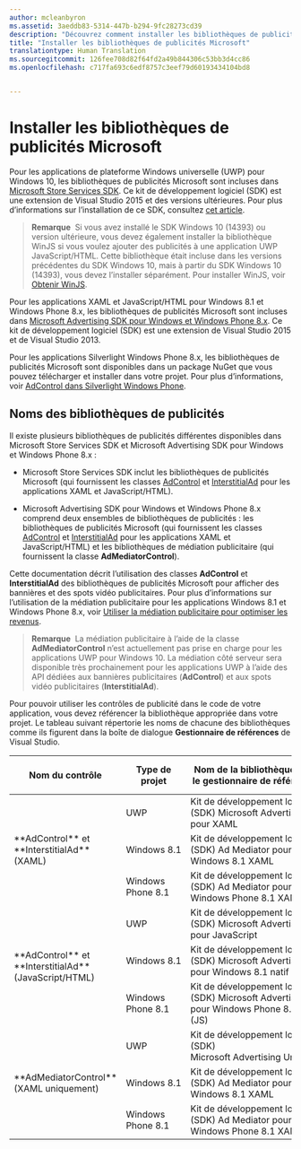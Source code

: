 ```yaml
---
author: mcleanbyron
ms.assetid: 3aeddb83-5314-447b-b294-9fc28273cd39
description: "Découvrez comment installer les bibliothèques de publicités Microsoft."
title: "Installer les bibliothèques de publicités Microsoft"
translationtype: Human Translation
ms.sourcegitcommit: 126fee708d82f64fd2a49b844306c53bb3d4cc86
ms.openlocfilehash: c717fa693c6edf8757c3eef79d60193434104bd8


---
```


# Installer les bibliothèques de publicités Microsoft




Pour les applications de plateforme Windows universelle (UWP) pour Windows 10, les bibliothèques de publicités Microsoft sont incluses dans [Microsoft Store Services SDK](http://aka.ms/store-em-sdk). Ce kit de développement logiciel (SDK) est une extension de Visual Studio 2015 et des versions ultérieures. Pour plus d’informations sur l’installation de ce SDK, consultez [cet article](microsoft-store-services-sdk.md).

> **Remarque**  Si vous avez installé le SDK Windows 10 (14393) ou version ultérieure, vous devez également installer la bibliothèque WinJS si vous voulez ajouter des publicités à une application UWP JavaScript/HTML. Cette bibliothèque était incluse dans les versions précédentes du SDK Windows 10, mais à partir du SDK Windows 10 (14393), vous devez l’installer séparément. Pour installer WinJS, voir [Obtenir WinJS](http://try.buildwinjs.com/download/GetWinJS/).

Pour les applications XAML et JavaScript/HTML pour Windows 8.1 et Windows Phone 8.x, les bibliothèques de publicités Microsoft sont incluses dans [Microsoft Advertising SDK pour Windows et Windows Phone 8.x](http://aka.ms/store-8-sdk). Ce kit de développement logiciel (SDK) est une extension de Visual Studio 2015 et de Visual Studio 2013.

Pour les applications Silverlight Windows Phone 8.x, les bibliothèques de publicités Microsoft sont disponibles dans un package NuGet que vous pouvez télécharger et installer dans votre projet. Pour plus d’informations, voir [AdControl dans Silverlight Windows Phone](adcontrol-in-windows-phone-silverlight.md).

## Noms des bibliothèques de publicités


Il existe plusieurs bibliothèques de publicités différentes disponibles dans Microsoft Store Services SDK et Microsoft Advertising SDK pour Windows et Windows Phone 8.x :

* Microsoft Store Services SDK inclut les bibliothèques de publicités Microsoft (qui fournissent les classes [AdControl](https://msdn.microsoft.com/library/windows/apps/microsoft.advertising.winrt.ui.adcontrol.aspx) et [InterstitialAd](https://msdn.microsoft.com/library/windows/apps/microsoft.advertising.winrt.ui.interstitialad.aspx) pour les applications XAML et JavaScript/HTML).

* Microsoft Advertising SDK pour Windows et Windows Phone 8.x comprend deux ensembles de bibliothèques de publicités : les bibliothèques de publicités Microsoft (qui fournissent les classes [AdControl](https://msdn.microsoft.com/library/windows/apps/microsoft.advertising.winrt.ui.adcontrol.aspx) et [InterstitialAd](https://msdn.microsoft.com/library/windows/apps/microsoft.advertising.winrt.ui.interstitialad.aspx) pour les applications XAML et JavaScript/HTML) et les bibliothèques de médiation publicitaire (qui fournissent la classe **AdMediatorControl**).

Cette documentation décrit l’utilisation des classes **AdControl** et **InterstitialAd** des bibliothèques de publicités Microsoft pour afficher des bannières et des spots vidéo publicitaires. Pour plus d’informations sur l’utilisation de la médiation publicitaire pour les applications Windows 8.1 et Windows Phone 8.x, voir [Utiliser la médiation publicitaire pour optimiser les revenus](https://msdn.microsoft.com/library/windows/apps/xaml/dn864359.aspx).

>**Remarque**  La médiation publicitaire à l’aide de la classe **AdMediatorControl** n’est actuellement pas prise en charge pour les applications UWP pour Windows 10. La médiation côté serveur sera disponible très prochainement pour les applications UWP à l’aide des API dédiées aux bannières publicitaires (**AdControl**) et aux spots vidéo publicitaires (**InterstitialAd**).

Pour pouvoir utiliser les contrôles de publicité dans le code de votre application, vous devez référencer la bibliothèque appropriée dans votre projet. Le tableau suivant répertorie les noms de chacune des bibliothèques comme ils figurent dans la boîte de dialogue **Gestionnaire de références** de Visual Studio.


<table>
    <thead>
        <tr><th>Nom du contrôle</th><th>Type de projet</th><th>Nom de la bibliothèque dans le gestionnaire de références</th><th>Numéro de version</th></tr>
    </thead>
    <tbody>
    <tr>
            <td rowspan="3">**AdControl** et **InterstitialAd** (XAML)</td>
            <td>UWP</td>
            <td>Kit de développement logiciel (SDK) Microsoft Advertising pour XAML</td>
            <td>10.0</td>
        </tr>
        <tr>
            <td>Windows 8.1</td>
            <td>Kit de développement logiciel (SDK) Ad Mediator pour Windows 8.1 XAML</td>
            <td>1.0</td>
        </tr>
        <tr>
            <td>Windows Phone 8.1</td>
            <td>Kit de développement logiciel (SDK) Ad Mediator pour Windows Phone 8.1 XAML</td>
            <td>1.0</td>
        </tr>
    <tr>
            <td rowspan="3">**AdControl** et **InterstitialAd** (JavaScript/HTML)</td>
            <td>UWP</td>
            <td>Kit de développement logiciel (SDK) Microsoft Advertising pour JavaScript</td>
            <td>10.0</td>
        </tr>
        <tr>
            <td>Windows 8.1</td>
            <td>Kit de développement logiciel (SDK) Microsoft Advertising pour Windows 8.1 natif (JS)</td>
            <td>8.5</td>
        </tr>
        <tr>
            <td>Windows Phone 8.1</td>
            <td>Kit de développement logiciel (SDK) Microsoft Advertising pour Windows Phone 8.1 natif (JS)</td>
            <td>8.5</td>
        </tr>
    <tr>
            <td rowspan="3">**AdMediatorControl** (XAML uniquement)</td>
            <td>UWP</td>
            <td>Kit de développement logiciel (SDK) Microsoft Advertising Universal</td>
            <td>1.0</td>
        </tr>
        <tr>
            <td>Windows 8.1</td>
            <td>Kit de développement logiciel (SDK) Ad Mediator pour Windows 8.1 XAML</td>
            <td>1.0</td>
        </tr>
        <tr>
            <td>Windows Phone 8.1</td>
            <td>Kit de développement logiciel (SDK) Ad Mediator pour Windows Phone 8.1 XAML</td>
            <td>1.0</td>
        </tr>
    </tbody>
</table>

 

 

 



<!--HONumber=Nov16_HO1-->


